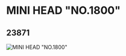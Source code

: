 # MINI HEAD "NO.1800"
## 23871
![MINI HEAD "NO.1800"](https://lc-www-live-s.legocdn.com/media/bricks/5/2/6125682.jpg)